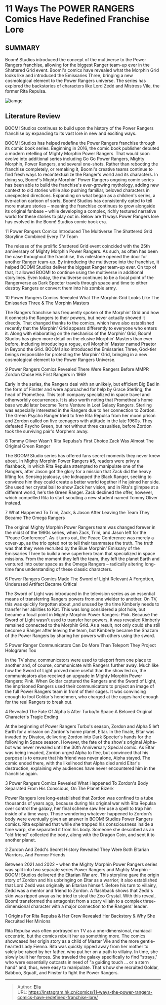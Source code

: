 # 11 Ways The POWER RANGERS Comics Have Redefined Franchise Lore


## SUMMARY 


 Boom! Studios introduced the concept of the multiverse to the 
Power Rangers 
franchise, allowing for the biggest Ranger team-up ever in the 
Shattered Grid
 event. 
 Boom!&#39;s comics have revealed what the Morphin Grid looks like and introduced the Emissaries Three, bringing a new cosmological element to the Power Rangers universe. 
 The series has explored the backstories of characters like Lord Zedd and Mistress Vile, the former Rita Repulsa. 

![iamge](https://static1.srcdn.com/wordpress/wp-content/uploads/2023/08/power-rangers-lord-zedd.jpg)

## Literature Review

BOOM! Studios continues to build upon the history of the Power Rangers franchise by expanding to its vast lore in new and exciting ways.




BOOM! Studios has helped redefine the Power Rangers franchise through its comic book series. Beginning in 2016, the comic book publisher debuted a modern retelling of Mighty Morphin Power Rangers. That would soon evolve into additional series including Go Go Power Rangers, Mighty Morphin, Power Rangers, and several one-shots. Rather than rebooting the franchise completely, or remaking it, Boom!&#39;s creative teams continue to find fresh ways to recontextualize the Ranger&#39;s world and its characters.
In doing so, Boom!&#39;s Mighty Morphin&#39; Power Rangers ongoing comic series has been able to build the franchise&#39;s ever-growing mythology, adding new context to old stories while also pushing familiar, beloved characters in unexpected directions. Expanding on what began as a children&#39;s series, a live-action cartoon of sorts, Boom! Studios has consistently opted to tell more mature stories – meaning the franchise continues to grow alongside its original fanbase – while developing a complex, richly textured narrative world for these stories to play out in. Below are 11 ways Power Rangers lore has evolved in the Boom! Studios comic book era.









 








 11  Power Rangers Comics Introduced The Multiverse 
The Shattered Grid Storyline Combined Every TV Team


 







The release of the prolific Shattered Grid event coincided with the 25th anniversary of Mighty Morphin Power Rangers. As such, as often has been the case throughout the franchise, this milestone opened the door for another Ranger team-up. By introducing the multiverse into the franchise, it helped BOOM! Studios deliver the biggest Ranger team-up ever. On top of that, it allowed BOOM! to continue using the multiverse in additional storylines. Even today, the multiverse continues to be a focal point of the Rangerverse as Dark Specter travels through space and time to either destroy Rangers or convert them into his zombie army.





 10  Power Rangers Comics Revealed What The Morphin Grid Looks Like 
The Emissaries Three &amp; The Morphin Masters


 







The Rangers franchise has frequently spoken of the Morphin&#39; Grid and how it connects the Rangers to their powers, but never actually showed it directly. That changed thanks to the comics, which have also established recently that the Morphin&#39; Grid appears differently to everyone who enters it. Along with elaborating on the mechanics of the Morphin&#39; Grid, Boom! Studios has given more detail on the elusive Morphin&#39; Masters than ever before, including introducing a rogue, evil Morphin&#39; Master named Praetor in Beyond the Grid. BOOM! also introduced the Emissaries Three, God-tier beings responsible for protecting the Morphin&#39; Grid, bringing in a new cosmological element to the Power Rangers Universe.





 9  Power Rangers Comics Revealed There Were Rangers Before MMPR 
Zordon Chose His First Rangers in 1969
        

Early in the series, the Rangers deal with an unlikely, but efficient Big Bad in the form of Finster and were approached for help by Grace Sterling, the head of Promethea. This tech company specialized in space travel and otherworldly occurrences. It is also worth noting that Promethea&#39;s home base would later become Terra Venture in Lost Galaxy Rangers. Sterling was especially interested in the Rangers due to her connection to Zordon. The Green Psycho Ranger tried to free Rita Repulsa from her moon prison and Zordon called on five teenagers with attitude in the late 1960s. They defeated Psycho Green, but not without three casualties, before Zordon took the surviving pair&#39;s Morphers away.





 8  Tommy Oliver Wasn&#39;t Rita Repulsa&#39;s First Choice 
Zack Was Almost The Original Green Ranger
        

The BOOM! Studio series has offered fans secret moments they never knew about. In Mighty Morphin Power Rangers #5, readers were privy a flashback, in which Rita Repulsa attempted to manipulate one of the Rangers, after Jason got the glory for a mission that Zack did the heavy lifting for. Sensing jealousy, she kidnapped the Black Ranger, seeking to convince him they could create a better world together if he joined her side. She used her crystal ball to show Zack her vision, and in Rita&#39;s glimpse at a different world, he&#39;s the Green Ranger. Zack declined the offer, however, which compelled Rita to start scouting a new student named Tommy Oliver instead.





 7  What Happened To Trini, Zack, &amp; Jason After Leaving the Team 
They Became The Omega Rangers
        

The original Mighty Morphin Power Rangers team was changed forever in the midst of the 1990s series, when Zack, Trini, and Jason left for the &#34;Peace Conference&#34;. As it turns out, the Peace Conference was merely a cover-up, as the trio opted not to tell their teammates the truth. The truth was that they were recruited by the Blue Morphin&#39; Emissary of the Emissaries Three to build a new superhero team that specialized in space missions. From the moment they left the team, they left the planet Earth and ventured into outer space as the Omega Rangers – radically altering long-time fans understanding of these classic characters.





 6  Power Rangers Comics Made The Sword of Light Relevant 
A Forgotten, Underused Artifact Became Critical
        

The Sword of Light was introduced in the television series as an essential means of transferring Rangers powers from one wielder to another. On TV, this was quickly forgotten about ,and unused by the time Kimberly needs to transfer her abilities to Kat. This was long considered a plot hole, but became a focal point in Mighty Morphin Power Rangers: Pink. Because the Sword of Light wasn&#39;t used to transfer her powers, it was revealed Kimberly remained connected to the Morphin Grid. As a result, not only could she still become a Ranger after leaving the team, but Kimberly became the Shazam of the Power Rangers by sharing her powers with others using the sword.





 5  Power Ranger Communicators Can Do More Than Teleport 
They Project Holograms Too
        

In the TV show, communicators were used to teleport from one place to another and, of course, communicate with Rangers further away. Much like how the Sword of Light proved more useful than the show led on, the communicators also received an upgrade in Mighty Morphin Power Rangers: Pink. When Goldar captured the Rangers and the Sword of Light, the imprisoned Rangers used their communicators to project an image of the full Power Rangers team in front of their cages. It was convincing enough to fool Goldar&#39;s henchmen, who charged at the cages hard enough for the real Rangers to break out.





 4  Revealed The Fate Of Alpha 5 After Turbo/In Space 
A Beloved Original Character&#39;s Tragic Ending
        

At the beginning of Power Rangers Turbo&#39;s season, Zordon and Alpha 5 left Earth for a mission on Zordon&#39;s home planet, Eltar. In the finale, Eltar was invaded by Divatox, delivering Zordon into Dark Specter&#39;s hands for the following In Space season. However, the fate of the show&#39;s original Alpha-bot was never revealed until the 30th Anniversary Special comic. As Eltar was being invaded, Zordon urged Alpha to flee, but convinced that his purpose is to ensure that his friend was never alone, Alpha stayed. The comic ended there, with the likelihood that Alpha died amid Eltar&#39;s destruction, explaining why audiences have never encountered him in the franchise again.





 3  Power Rangers Comics Revealed What Happened To Zordon&#39;s Body 
Separated From His Conscious, On The Planet Bizerk
        

Power Rangers lore long-established that Zordon was confined to a tube thousands of years ago, because during his original war with Rita Repulsa over control the galaxy, her final scheme saw her use a spell to trap him inside of a time warp. Those wondering whatever happened to Zordon&#39;s body were eventually given an answer in BOOM! Studios Power Rangers comics. Rita explained that while she trapped his consciousness inside a time warp, she separated it from his body. Someone she described as an &#34;old friend&#34; collected the body, along with the Dragon Coin, and sent it to another planet.





 2  Zordon And Zedd&#39;s Secret History Revealed 
They Were Both Eltarian Warriors, And Former Friends


 







Between 2021 and 2022 – when the Mighty Morphin Power Rangers series was split into two separate series Power Rangers and Mighty Morphin – BOOM! Studios delivered the Eltarian War arc. This storyline gave the origin story of Zordon and his upbringing on Eltar as a warrior; it also established that Lord Zedd was originally an Eltarian himself. Before his turn to villainy, Zedd was a mentor and friend to Zordon. A flashback shows that Zedd&#39;s skin was ripped away as he tried to steal the Zeo Crystal. With this reveal, Boom! transformed the antagonist from a scary villain to a complex three-dimensional character with a major connection to the Rangers&#39; leader.





 1  Origins For Rita Repulsa &amp; Her Crew 
Revealed Her Backstory &amp; Why She Recruited Her Minions
        

Rita Repulsa was often portrayed on TV as a one-dimensional, maniacal eccentric, but the comics rebuilt her as something more. The comics showcased her origin story as a child of Master Vile and the more gentle-hearted Lady Fienna. Rita was quickly ripped away from her mother to solely be raised by her father, who put her on a path to villainy. In time, she slowly built her forces. She traveled the galaxy specifically to find &#34;strays,&#34; who were essentially outcasts in need of &#34;a guiding touch ... or a stern hand&#34; and, thus, were easy to manipulate. That&#39;s how she recruited Goldar, Babboo, Squatt, and Finster to fight the Power Rangers. 

---

> Author: [Ella](https://instagram.hk.cn/)  
> URL: https://instagram.hk.cn/comics/11-ways-the-power-rangers-comics-have-redefined-franchise-lore/  

